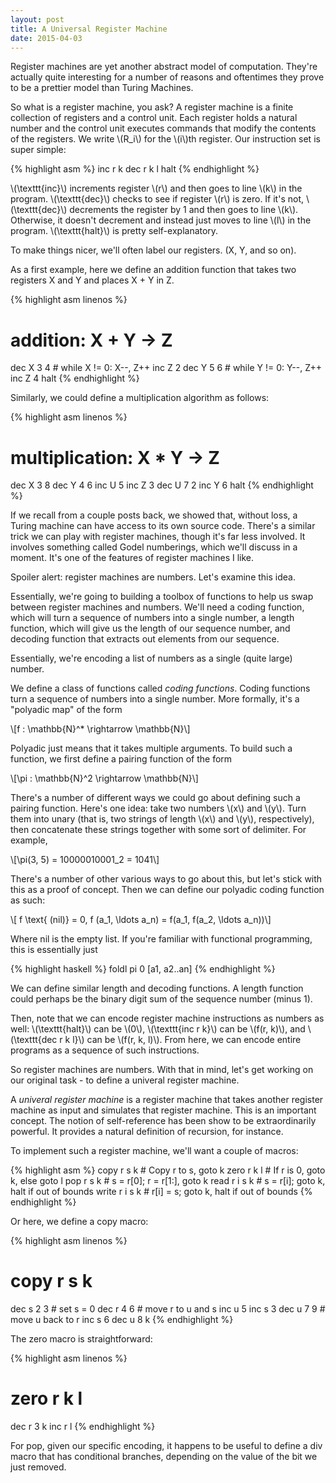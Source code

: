```yaml
---
layout: post
title: A Universal Register Machine
date: 2015-04-03
---
```


Register machines are yet another abstract model of computation. They're actually quite interesting for a number of reasons and oftentimes they prove to be a prettier model than Turing Machines.

So what is a register machine, you ask? A register machine is a finite collection of registers and a control unit. Each register holds a natural number and the control unit executes commands that modify the contents of the registers. We write \\(R_i\\) for the \\(i\\)th register. Our instruction set is super simple:

{% highlight asm %}
inc r k
dec r k l
halt
{% endhighlight %}

\\(\texttt{inc}\\) increments register \\(r\\) and then goes to line \\(k\\) in the program. \\(\texttt{dec}\\) checks to see if register \\(r\\) is zero. If it's not, \\(\texttt{dec}\\) decrements the register by 1 and then goes to line \\(k\\). Otherwise, it doesn't decrement and instead just moves to line \\(l\\) in the program. \\(\texttt{halt}\\) is pretty self-explanatory.

To make things nicer, we'll often label our registers. (X, Y, and so on).

As a first example, here we define an addition function that takes two registers X and Y and places X + Y in Z.

{% highlight asm linenos %}
# addition: X + Y -> Z
dec X 3 4 # while X != 0: X--, Z++
inc Z 2
dec Y 5 6 # while Y != 0: Y--, Z++
inc Z 4
halt
{% endhighlight %}

Similarly, we could define a multiplication algorithm as follows:

{% highlight asm linenos %}
# multiplication: X * Y -> Z
dec X 3 8
dec Y 4 6
inc U 5
inc Z 3
dec U 7 2
inc Y 6
halt
{% endhighlight %}

If we recall from a couple posts back, we showed that, without loss, a Turing machine can have access to its own source code. There's a similar trick we can play with register machines, though it's far less involved. It involves something called Godel numberings, which we'll discuss in a moment. It's one of the features of register machines I like.

Spoiler alert: register machines are numbers. Let's examine this idea.

Essentially, we're going to building a toolbox of functions to help us swap between register machines and numbers. We'll need a coding function, which will turn a sequence of numbers into a single number, a length function, which will give us the length of our sequence number, and decoding function that extracts out elements from our sequence.

Essentially, we're encoding a list of numbers as a single (quite large) number.

We define a class of functions called *coding functions*. Coding functions turn a sequence of numbers into a single number. More formally, it's a "polyadic map" of the form

\\[f : \mathbb{N}^\* \rightarrow \mathbb{N}\\]

Polyadic just means that it takes multiple arguments. To build such a function, we first define a pairing function of the form

\\[\pi : \mathbb{N}^2 \rightarrow \mathbb{N}\\]

There's a number of different ways we could go about defining such a pairing function. Here's one idea: take two numbers \\(x\\) and \\(y\\). Turn them into unary (that is, two strings of length \\(x\\) and \\(y\\), respectively), then concatenate these strings together with some sort of delimiter. For example,

\\[\pi(3, 5) = 10000010001_2 = 1041\\]

There's a number of other various ways to go about this, but let's stick with this as a proof of concept. Then we can define our polyadic coding function as such:

\\[ f \text{ (nil)} = 0, f (a_1, \ldots a_n) = f(a_1, f(a_2, \ldots a_n))\\]

Where nil is the empty list. If you're familiar with functional programming, this is essentially just

{% highlight haskell %}
foldl pi 0 [a1, a2..an]
{% endhighlight %}

We can define similar length and decoding functions. A length function could perhaps be the binary digit sum of the sequence number (minus 1).

Then, note that we can encode register machine instructions as numbers as well: \\(\texttt{halt}\\) can be \\(0\\), \\(\texttt{inc r k}\\) can be \\(f(r, k)\\), and \\(\texttt{dec r k l}\\) can be \\(f(r, k, l)\\). From here, we can encode entire programs as a sequence of such instructions.

So register machines are numbers. With that in mind, let's get working on our original task - to define a univeral register machine.

A *univeral register machine* is a register machine that takes another register machine as input and simulates that register machine. This is an important concept. The notion of self-reference has been show to be extraordinarily powerful. It provides a natural definition of recursion, for instance.

To implement such a register machine, we'll want a couple of macros:

{% highlight asm %}
copy r s k      # Copy r to s, goto k
zero r k l      # If r is 0, goto k, else goto l
pop r s k       # s = r[0]; r = r[1:], goto k
read r i s k    # s = r[i]; goto k, halt if out of bounds
write r i s k   # r[i] = s; goto k, halt if out of bounds
{% endhighlight %}

Or here, we define a copy macro:

{% highlight asm linenos %}
# copy r s k
dec s 2 3 # set s = 0
dec r 4 6 # move r to u and s
inc u 5
inc s 3
dec u 7 9 # move u back to r
inc s 6
dec u 8 k
{% endhighlight %}

The zero macro is straightforward:

{% highlight asm linenos %}
# zero r k l
dec r 3 k
inc r l
{% endhighlight %}

For pop, given our specific encoding, it happens to be useful to define a div macro that has conditional branches, depending on the value of the bit we just removed.
